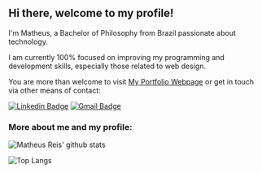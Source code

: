 ## Hi there, welcome to my profile!

I'm Matheus, a Bachelor of Philosophy from Brazil passionate about technology. 

I am currently 100% focused on improving my programming and development skills, especially those related to web design.

You are more than welcome to visit [My Portfolio Webpage](https://math-reis.github.io/) or get in touch via other means of contact: 

[![Linkedin Badge](https://img.shields.io/badge/-LinkedIn-blue?style=flat-square&logo=Linkedin&logoColor=white&link=https://www.linkedin.com/in/anajuliabit/)](https://www.linkedin.com/in/matheus-grp/)
[![Gmail Badge](https://img.shields.io/badge/-Gmail-c14438?style=flat-square&logo=Gmail&logoColor=white&link=mailto:mgrp.ufrgs@gmail.com)](mailto:mgrp.ufrgs@gmail.com)

### More about me and my profile:

![Matheus Reis' github stats](https://github-readme-stats.vercel.app/api?username=math-reis&theme=default&show_icons=true) 

![Top Langs](https://github-readme-stats.vercel.app/api/top-langs/?username=math-reis&theme=default)
